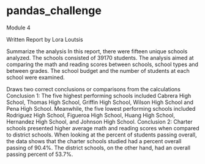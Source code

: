 # pandas_challenge
Module 4

Written Report 
by Lora Loutsis 

Summarize the analysis 
In this report, there were fifteen unique schools analyzed. The schools consisted of 39170 students. The analysis aimed at comparing the math and reading scores between schools, school types and between grades. The school budget and the number of students at each school were examined. 

Draws two correct conclusions or comparisons from the calculations
Conclusion 1: The five highest performing schools included Cabrera High School, Thomas High School, Griffin High School, Wilson High School and Pena High School. Meanwhile, the five lowest performing schools included Rodriguez High School, Figueroa High School, Huang High School, Hernandez High School, and Johnson High School.
Conclusion 2: Charter schools presented higher average math and reading scores when compared to district schools. When looking at the percent of students passing overall, the data shows that the charter schools studied had a percent overall passing of 90.4%. The district schools, on the other hand, had an overall passing percent of 53.7%. 
